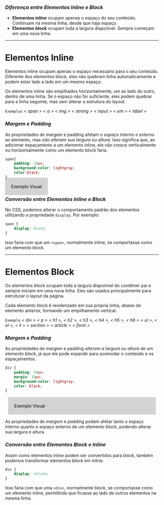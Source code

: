### _Diferença entre Elementos Inline e Block_

- **Elementos inline** ocupam apenas o espaço do seu conteúdo. Continuam na mesma linha, desde que haja espaço.
- **Elementos block** ocupam toda a largura disponível. Sempre começam em uma nova linha.
---

# Elementos Inline

Elementos inline ocupam apenas o espaço necessário para o seu conteúdo. Diferente dos elementos block, eles não quebram linha automaticamente e podem estar lado a lado em um mesmo espaço.

Os elementos inline são empilhados horizontalmente, um ao lado do outro, dentro de uma linha. Se o espaço não for suficiente, eles podem quebrar para a linha seguinte, mas sem alterar a estrutura do layout.

`Exemplos`
	_< span >_
	 _< a >_
	 _< img >_
	 _< strong >_
	 _< input >_
	 _< em >_
	 _< label >_

### _Margem e Padding_

As propriedades de margem e padding afetam o *espaço interno e externo* ao elemento, mas *não alteram sua largura ou altura*. Isso significa que, ao adicionar espaçamento a um elemento inline, ele não cresce verticalmente ou horizontalmente como um elemento block faria.

```CSS
span{
	padding: 20px;
	background-color: lightgray;
	color:black;
}
```

<span style="padding: 20px; background-color: lightgray; color:black;">Exemplo Visual</span>

### _Conversão entre Elementos Inline e Block_

No CSS, podemos alterar o comportamento padrão dos elementos utilizando a propriedade `display`. Por exemplo:

```css
span {
    display: block;
}
```

Isso faria com que um `<span>`, normalmente inline, se comportasse como um elemento block.

---

# Elementos Block

Os elementos block ocupam toda a largura disponível do contêiner pai e sempre iniciam em uma nova linha. Eles são usados principalmente para estruturar o layout da página.

Cada elemento block é renderizado em sua própria linha, abaixo do elemento anterior, formando um empilhamento vertical.

`Exemplo`
	_< div >_
	 _< p >_
	 _< h1 >, < h2 >, < h3 >, < h4 >, < h5 >, < h6 >_
	 _< ul >, < ol >, < li >_
	 _< section >_
	 _< article >_
	 _< form >_

### _Margem e Padding_

As propriedades de margem e padding _alteram a largura ou altura de um elemento block_, já que ele pode expandir para acomodar o conteúdo e os espaçamentos.

```CSS
div {
    padding: 20px;
    margin: 10px;
    background-color: lightgray;
    color: black;
}
```

<div style="padding: 20px; margin: 10px; background-color: lightgray; color: black;">Exemplo Visual</div>

As propriedades de _margem_ e _padding_ podem afetar tanto o espaço interno quanto o espaço externo de um elemento block, podendo alterar sua largura e altura.

### _Conversão entre Elementos Block e Inline_

Assim como elementos inline podem ser convertidos para block, também podemos transformar elementos block em inline:

```css
div {
    display: inline;
}
```

Isso faria com que uma `<div>`, normalmente block, se comportasse como um elemento inline, permitindo que ficasse ao lado de outros elementos na mesma linha.